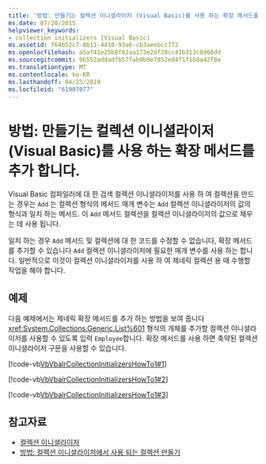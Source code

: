 ```yaml
---
title: '방법: 만들기는 컬렉션 이니셜라이저 (Visual Basic)를 사용 하는 확장 메서드를 추가 합니다.'
ms.date: 07/20/2015
helpviewer_keywords:
- collection initializers [Visual Basic]
ms.assetid: f64b52c7-8b11-4410-93a6-cb3aeebcc772
ms.openlocfilehash: a5af41e25b8f82aa173e2df28cc41b313c8d68dd
ms.sourcegitcommit: 9b552addadfb57fab0b9e7852ed4f1f1b8a42f8e
ms.translationtype: MT
ms.contentlocale: ko-KR
ms.lasthandoff: 04/23/2019
ms.locfileid: "61907077"
---
```

# <a name="how-to-create-an-add-extension-method-used-by-a-collection-initializer-visual-basic"></a>방법: 만들기는 컬렉션 이니셜라이저 (Visual Basic)를 사용 하는 확장 메서드를 추가 합니다.
Visual Basic 컴파일러에 대 한 검색 컬렉션 이니셜라이저를 사용 하 여 컬렉션을 만드는 경우는 `Add` 는 컬렉션 형식의 메서드 매개 변수는 `Add` 컬렉션 이니셜라이저의 값의 형식과 일치 하는 메서드. 이 `Add` 메서드 컬렉션을 컬렉션 이니셜라이저의 값으로 채우는 데 사용 됩니다.  
  
 일치 하는 경우 `Add` 메서드 및 컬렉션에 대 한 코드를 수정할 수 없습니다, 확장 메서드를 추가할 수 있습니다 `Add` 컬렉션 이니셜라이저에 필요한 매개 변수를 사용 하는 합니다. 일반적으로 이것이 컬렉션 이니셜라이저를 사용 하 여 제네릭 컬렉션 용 때 수행할 작업을 해야 합니다.  
  
## <a name="example"></a>예제  
 다음 예제에서는 제네릭 확장 메서드를 추가 하는 방법을 보여 줍니다 <xref:System.Collections.Generic.List%601> 형식의 개체를 추가할 컬렉션 이니셜라이저를 사용할 수 있도록 입력 `Employee`합니다. 확장 메서드를 사용 하면 축약된 컬렉션 이니셜라이저 구문을 사용할 수 있습니다.  
  
 [!code-vb[VbVbalrCollectionInitializersHowTo1#1](~/samples/snippets/visualbasic/VS_Snippets_VBCSharp/VbVbalrCollectionInitializersHowTo1/VB/Module1.vb#1)]  
  
 [!code-vb[VbVbalrCollectionInitializersHowTo1#2](~/samples/snippets/visualbasic/VS_Snippets_VBCSharp/VbVbalrCollectionInitializersHowTo1/VB/Module1.vb#2)]  
  
 [!code-vb[VbVbalrCollectionInitializersHowTo1#3](~/samples/snippets/visualbasic/VS_Snippets_VBCSharp/VbVbalrCollectionInitializersHowTo1/VB/Module1.vb#3)]  
  
## <a name="see-also"></a>참고자료

- [컬렉션 이니셜라이저](../../../../visual-basic/programming-guide/language-features/collection-initializers/index.md)
- [방법: 컬렉션 이니셜라이저에서 사용 되는 컬렉션 만들기](../../../../visual-basic/programming-guide/language-features/collection-initializers/how-to-create-a-collection-used-by-a-collection-initializer.md)
